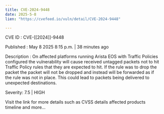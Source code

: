 ```yaml
---
title: CVE-2024-9448
date: 2025-5-8
lien: "https://cvefeed.io/vuln/detail/CVE-2024-9448"

---
```


CVE ID : CVE-[[2024]]-9448

Published :  May 8
2025
8:15 p.m. | 38 minutes ago

Description : On affected platforms running Arista EOS with Traffic Policies configured the vulnerability will cause received untagged packets not to hit Traffic Policy rules that they are expected to hit. If the rule was to drop the packet
the packet will not be dropped and instead will be forwarded as if the rule was not in place. This could lead to packets being delivered to unexpected destinations.

Severity: 7.5 | HIGH

Visit the link for more details
such as CVSS details
affected products
timeline
and more...
